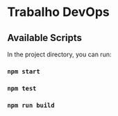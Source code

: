 # Trabalho DevOps

## Available Scripts

In the project directory, you can run:

### `npm start`
### `npm test`
### `npm run build`

